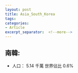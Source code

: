 ```yaml
---
layout: post
title: Asia_South_Korea
tags: 
categories:
- Article
excerpt_separator:  <!--more-->
---
```

## 南韓:
- 人口： 5.14 千萬 世界佔比 0.6%